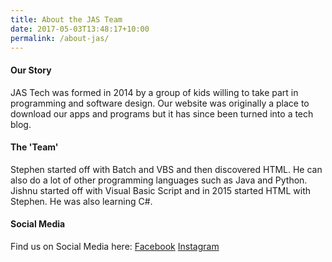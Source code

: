 ```yaml
---
title: About the JAS Team
date: 2017-05-03T13:48:17+10:00
permalink: /about-jas/
---
```

#### Our Story
JAS Tech was formed in 2014 by a group of kids willing to take part in programming and software design. Our website was originally a place to download our apps and programs but it has since been turned into a tech blog.

#### The 'Team'
Stephen started off with Batch and VBS and then discovered HTML. He can also do a lot of other programming languages such as Java and Python. Jishnu started off with Visual Basic Script and in 2015 started HTML with Stephen. He was also learning C#.

#### Social Media
Find us on Social Media here:
[Facebook](https://www.facebook.com/jastech/)
[Instagram](https://www.instagram.com/jas_technology/)
